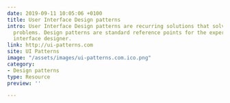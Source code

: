 ```yaml
---
date: 2019-09-11 10:05:06 +0100
title: User Interface Design patterns
intro: User Interface Design patterns are recurring solutions that solve common design
  problems. Design patterns are standard reference points for the experienced user
  interface designer.
link: http://ui-patterns.com
site: UI Patterns
image: "/assets/images/ui-patterns.com.ico.png"
category:
- Design patterns
type: Resource
preview: ''

---
```

